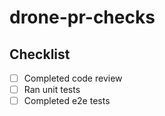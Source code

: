 # drone-pr-checks

## Checklist

- [ ] Completed code review
- [ ] Ran unit tests
- [ ] Completed e2e tests
